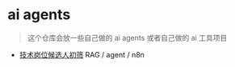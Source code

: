 # ai agents

> 这个仓库会放一些自己做的 ai agents 或者自己做的 ai 工具项目

- [技术岗位候选人初筛](./it-resume/index.md) RAG / agent / n8n
